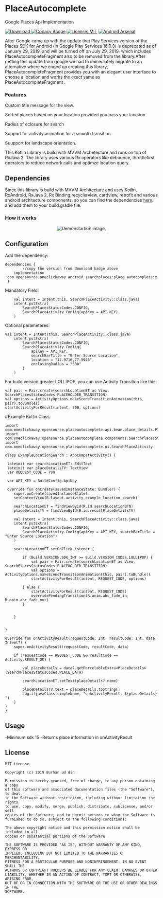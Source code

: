 PlaceAutocomplete
========
Google Places Api Implementation

[ ![Download](https://api.bintray.com/packages/drabu/PlaceAutocomplete/com.opensource.oneclickaway.android.searchplaces/images/download.svg) ](https://bintray.com/drabu/PlaceAutocomplete/com.opensource.oneclickaway.android.searchplaces/_latestVersion)
[![Codacy Badge](https://api.codacy.com/project/badge/Grade/34c0864ec96f4ce8a094a60d040e7ff7)](https://www.codacy.com/app/Drabu/PlaceAutocomplete?utm_source=github.com&amp;utm_medium=referral&amp;utm_content=Drabu/PlaceAutocomplete&amp;utm_campaign=Badge_Grade)
[![License: MIT](https://img.shields.io/badge/License-MIT-yellow.svg)](https://opensource.org/licenses/MIT)
[![Android Arsenal](https://img.shields.io/badge/Android%20Arsenal-PlaceAutocomplete-blue.svg?style=flat)](https://android-arsenal.com/details/1/7655)

After Google came up with the update that Play Services version of the Places SDK for Android (in Google Play Services 16.0.0) is deprecated as of January 29, 2019, and will be turned off on July 29, 2019.
which includes PlaceAutocompleteFragment also to be removed from the library.After getting this update from google we had to immediately migrate to an alternative where we ended up creating this library,  PlaceAutocompleteFragment  provides you with an elegant user interface to choose a location and works the exact same as PlaceAutocompleteFragment .
### Features
Custom title message for the view.

Sorted places based on your location provided you pass your location.

Radius of eclosure for search

Support for activity animation for a smooth transition

Suupport for landscape orientation.

This Kotlin Library is build with MVVM Archetecture and runs on top of RxJava 2. The library uses various Rx operators like debounce, throttlefirst operators to reduce network calls and optimze location query.

## Dependencies

Since this library is build with MVVM Architecture and uses Kotlin, RxAndroid, RxJava 2, Rx Binding,recyclerview, cardview, retrofit and  various android architecture components, so you can find  the dependencies [here](https://github.com/Drabu/PlaceAutocomplete/blob/master/place_autocomplete/build.gradle). and add them to your build.gradle file.

### How it works

<p align="center">
    <img src="dry_run.gif" alt="Demonstartion image."/>
</p>

Configuration
-------------

Add the dependency: 

    dependencies {
    		//copy the version from download badge above 	
		implementation 'com.opensource.oneclickaway.android.searchplaces:place_autocomplete:x.x.x'
	 }

Mandatory Field: 
        
        val intent = Intent(this, SearchPlaceActivity::class.java)
        intent.putExtra(
            SearchPlacesStatusCodes.CONFIG,
            SearchPlaceActivity.Config(apiKey = API_KEY)
        )
	
Optional parameteres: 
        
    val intent = Intent(this, SearchPlaceActivity::class.java)
        intent.putExtra(
            SearchPlacesStatusCodes.CONFIG,
            SearchPlaceActivity.Config(
                apiKey = API_KEY,
                searchBarTitle = "Enter Source Location",
                location = "12.9716,77.5946",
                enclosingRadius = "500"
            )
        )


For build version greater LOLLIPOP, you can use Activity Transition like this: 

	val pair = Pair.create(searchLocationET as View, SearchPlacesStatusCodes.PLACEHOLDER_TRANSITION)
	val options = ActivityOptions.makeSceneTransitionAnimation(this, pair).toBundle()
	startActivityForResult(intent, 700, options)
#Example Kotlin Class: 

    import com.oneclickaway.opensource.placeautocomplete.api.bean.place_details.PlaceDetails
    import com.oneclickaway.opensource.placeautocomplete.components.SearchPlacesStatusCodes
    import com.oneclickaway.opensource.placeautocomplete.ui.SearchPlaceActivity

    class ExampleLocationSearch : AppCompatActivity() {

     lateinit var searchLocationET: EditText
     lateinit var placeDetailsTV: TextView
     var REQUEST_CODE = 700

     var API_KEY = BuildConfig.ApiKey

     override fun onCreate(savedInstanceState: Bundle?) {
        super.onCreate(savedInstanceState)
        setContentView(R.layout.activity_example_location_search)

        searchLocationET = findViewById(R.id.searchLocationBTN)
        placeDetailsTV = findViewById(R.id.resultPlaceDetailsTV)

        val intent = Intent(this, SearchPlaceActivity::class.java)
        intent.putExtra(
            SearchPlacesStatusCodes.CONFIG,
            SearchPlaceActivity.Config(apiKey = API_KEY, searchBarTitle = "Enter Source Location")
        )

        searchLocationET.setOnClickListener {

            if (Build.VERSION.SDK_INT >= Build.VERSION_CODES.LOLLIPOP) {
                val pair = Pair.create(searchLocationET as View, SearchPlacesStatusCodes.PLACEHOLDER_TRANSITION)
                val options = ActivityOptions.makeSceneTransitionAnimation(this, pair).toBundle()
                startActivityForResult(intent, REQUEST_CODE, options)

            } else {
                startActivityForResult(intent, REQUEST_CODE)
                overridePendingTransition(R.anim.abc_fade_in, R.anim.abc_fade_out)
            }


        }


    }

    override fun onActivityResult(requestCode: Int, resultCode: Int, data: Intent?) {
        super.onActivityResult(requestCode, resultCode, data)

        if (requestCode == REQUEST_CODE && resultCode == Activity.RESULT_OK) {

            val placeDetails = data?.getParcelableExtra<PlaceDetails>(SearchPlacesStatusCodes.PLACE_DATA)

            searchLocationET.setText(placeDetails?.name)

            placeDetailsTV.text = placeDetails.toString()
            Log.i(javaClass.simpleName, "onActivityResult: ${placeDetails}  ")
        }
    }
    }
   
Usage
-----
-Minimum sdk 15
-Returns place information in onActivityResult

License
-----
	MIT License

	Copyright (c) 2019 Burhan ud din

	Permission is hereby granted, free of charge, to any person obtaining a copy
	of this software and associated documentation files (the "Software"), to deal
	in the Software without restriction, including without limitation the rights
	to use, copy, modify, merge, publish, distribute, sublicense, and/or sell
	copies of the Software, and to permit persons to whom the Software is
	furnished to do so, subject to the following conditions:

	The above copyright notice and this permission notice shall be included in all
	copies or substantial portions of the Software.

	THE SOFTWARE IS PROVIDED "AS IS", WITHOUT WARRANTY OF ANY KIND, EXPRESS OR
	IMPLIED, INCLUDING BUT NOT LIMITED TO THE WARRANTIES OF MERCHANTABILITY,
	FITNESS FOR A PARTICULAR PURPOSE AND NONINFRINGEMENT. IN NO EVENT SHALL THE
	AUTHORS OR COPYRIGHT HOLDERS BE LIABLE FOR ANY CLAIM, DAMAGES OR OTHER
	LIABILITY, WHETHER IN AN ACTION OF CONTRACT, TORT OR OTHERWISE, ARISING FROM,
	OUT OF OR IN CONNECTION WITH THE SOFTWARE OR THE USE OR OTHER DEALINGS IN THE
	SOFTWARE.
